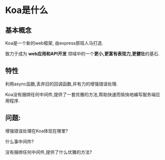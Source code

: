 # Koa是什么

## 基本概念

Koa是一个新的web框架, 由express原班人马打造.

致力于成为 **web应用和API开发** 领域中的一个**更小,更富有表现力,更健壮**的基石.

## 特性

利用async函数,丢弃旧的回调函数,并有力的增强错误处理.

Koa没有捆绑任何中间件,提供了一套优雅的方法,帮助快速而愉快地编写服务端应用程序.


## 问题:

增强错误处理在Koa体现在哪里?

什么事中间件?

没有捆绑任何中间件,提供了什么优雅的方法?